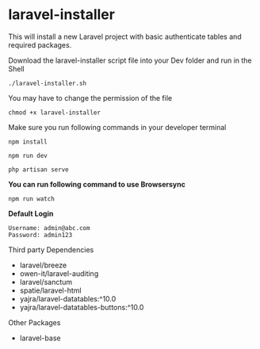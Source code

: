 # laravel-installer
This will install a new Laravel project with basic authenticate tables and required packages.

Download the laravel-installer script file into your Dev folder and run in the Shell 
```
./laravel-installer.sh
```

You may have to change the permission of the file 
```
chmod +x laravel-installer
```
Make sure you run following commands in your developer terminal
```
npm install
```
```
npm run dev
```
```
php artisan serve
```

**You can run following command to use Browsersync**
```
npm run watch
```

**Default Login**
```
Username: admin@abc.com
Password: admin123
```

Third party Dependencies
  - laravel/breeze
  - owen-it/laravel-auditing
  - laravel/sanctum
  - spatie/laravel-html
  - yajra/laravel-datatables:^10.0
  - yajra/laravel-datatables-buttons:^10.0

Other Packages
  - laravel-base

